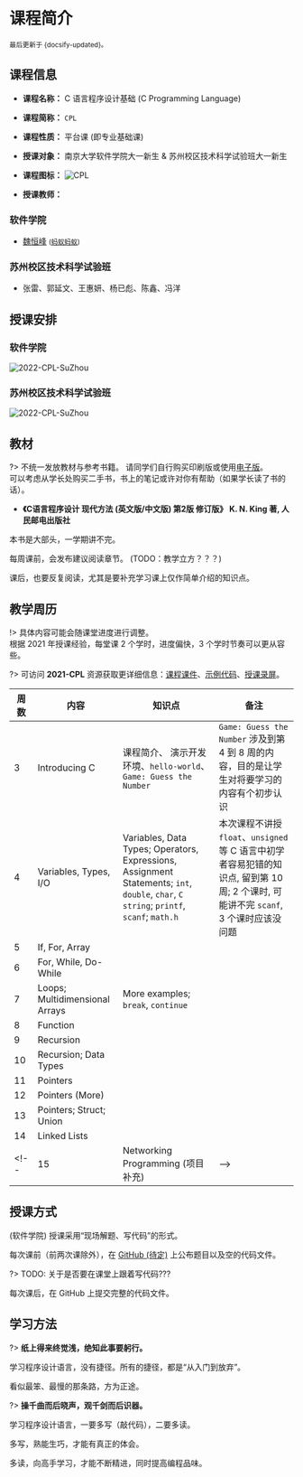 # 课程简介

<small>最后更新于 {docsify-updated}。</small>

## 课程信息

- **课程名称：** C 语言程序设计基础 (C Programming Language)

- **课程简称：** `CPL`

- **课程性质：** 平台课 (即专业基础课)

- **授课对象：** 南京大学软件学院大一新生 & 苏州校区技术科学试验班大一新生

- **课程图标：** ![CPL](.assets/images/C_Programming_Language.svg ':size=50')

- **授课教师：**

<!-- tabs:start -->

### **软件学院**

- [魏恒峰](https://hengxin.github.io/) <small>([蚂蚁蚂蚁](https://www.bilibili.com/video/BV16y4y1Y7u6))</small>

### **苏州校区技术科学试验班**

- 张雷、郭延文、王惠妍、杨已彪、陈鑫、冯洋

<!-- tabs:end -->

## 授课安排

<!-- tabs:start -->

### **软件学院**

![2022-CPL-SuZhou](.assets/images/2022-CPL-Software.svg ':size=60%')

### **苏州校区技术科学试验班**

![2022-CPL-SuZhou](.assets/images/2022-CPL-SuZhou.svg ':size=60%')

<!-- tabs:end -->

## 教材

?> 不统一发放教材与参考书籍。
请同学们自行购买印刷版或使用[电子版](resources?id=电子书籍)。</br>
可以考虑从学长处购买二手书，书上的笔记或许对你有帮助（如果学长读了书的话）。

- **《C语言程序设计 现代方法 (英文版/中文版) 第2版 修订版》 K. N. King 著, 人民邮电出版社**

本书是大部头，一学期讲不完。

每周课前，会发布建议阅读章节。 (TODO：教学立方？？？)

课后，也要反复阅读，尤其是要补充学习课上仅作简单介绍的知识点。

## 教学周历

!> 具体内容可能会随课堂进度进行调整。<br>
根据 2021 年授课经验，每堂课 2 个学时，进度偏快，3 个学时节奏可以更从容些。

?> 可访问 **2021-CPL** 资源获取更详细信息：[课程课件](resources?id=课程课件)、[示例代码](resources?id=课程代码仓库)、[授课录屏](resources?id=视频资源)。

| 周数 | 内容 | 知识点 | 备注 |
| ----- | ----- | ----- | ----- |
| 3 | Introducing C | 课程简介、 演示开发环境、`hello-world`、 `Game: Guess the Number` | `Game: Guess the Number` 涉及到第 4 到 8 周的内容，目的是让学生对将要学习的内容有个初步认识 |
| 4 | Variables, Types, I/O | Variables, Data Types; Operators, Expressions, Assignment Statements; `int`, `double`, `char`, `C string`; `printf`, `scanf`; `math.h` | 本次课程不讲授 `float`、`unsigned` 等 C 语言中初学者容易犯错的知识点, 留到第 10 周; 2 个课时, 可能讲不完 `scanf`, 3 个课时应该没问题 |
| 5 | If, For, Array | | |
| 6 | For, While, Do-While | | |
| 7 | Loops; Multidimensional Arrays | More examples; `break`, `continue`| |
| 8 | Function | | |
| 9 | Recursion | | |
| 10 | Recursion; Data Types | | |
| 11 | Pointers | | |
| 12 | Pointers (More) | | |
| 13 | Pointers; Struct; Union | | |
| 14 | Linked Lists | | |
<!-- | 15 | Networking Programming (项目补充) | -->

## 授课方式

(软件学院) 授课采用“现场解题、写代码”的形式。

每次课前（前两次课除外），在 [GitHub (待定)]() 上公布题目以及空的代码文件。

?> TODO: 关于是否要在课堂上跟着写代码???

每次课后，在 GitHub 上提交完整的代码文件。

## 学习方法

?> **纸上得来终觉浅，绝知此事要躬行。**

学习程序设计语言，没有捷径。所有的捷径，都是“从入门到放弃”。

看似最笨、最慢的那条路，方为正途。

?> **操千曲而后晓声，观千剑而后识器。**

学习程序设计语言，一要多写（敲代码），二要多读。

多写，熟能生巧，才能有真正的体会。

多读，向高手学习，才能不断精进，同时提高编程品味。